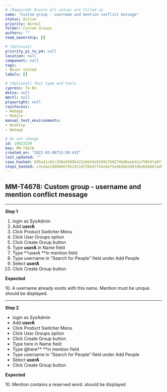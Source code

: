```yaml
---
# (Required) Ensure all values are filled up
name: "Custom group - username and mention conflict message"
status: Active
priority: Normal
folder: Custom Groups
authors: ""
team_ownership: []

# (Optional)
priority_p1_to_p4: null
location: null
component: null
tags: 
- Never tested
labels: []

# (Optional) Test type and tools
cypress: To Do
detox: null
mmctl: null
playwright: null
rainforest: 
- Webapp
- Mobile
manual_test_environments: 
- Desktop
- Webapp

# Do not change
id: 19023339
key: MM-T4678
created_on: "2022-03-08T15:50:43Z"
last_updated: ""
case_hashed: 695a41cb5c399dd500b422abb49e928927b92746d8aeb42af5054fa07f5854809e07cfde13e0fcf9683fb24641dc6529
steps_hashed: c3cdae1d0600679524118f2bbd7f45e8ef5edbdb63d93dbebbb6b7ad94c9c0ab4c8d3b037e27559e1ca52c9d886d5d91
---
```


<!-- (Auto-generated) Based on frontmatter's "key" and "name" -->

## MM-T4678: Custom group - username and mention conflict message

---

**Step 1**

1. login as SysAdmin
2. Add **userA**
3. Click Product Switcher Menu 
4. Click User Groups option
5. Click Create Group button
6. Type **userA** in Name field
7. Type \*\*userA \*\*in mention field
8. Type username in “Search for People” field under Add People
9. Select **userA**
10. Click Create Group button

**Expected**

10\. A username already exists with this name. Mention must be unique. should be displayed.

---

**Step 2**

- login as SysAdmin
- Add **userA**
- Click Product Switcher Menu 
- Click User Groups option
- Click Create Group button
- Type here in Name field
- Type @here\*\* \*\*in mention field
- Type username in “Search for People” field under Add People
- Select **userA**
- Click Create Group button

**Expected**

10\. Mention contains a reserved word. should be displayed
